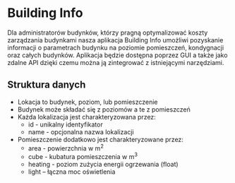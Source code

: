 # Building Info
Dla administratorów budynków, którzy pragną optymalizować koszty zarządzania budynkami  nasza aplikacja Building Info umożliwi pozyskanie informacji o parametrach budynku na poziomie pomieszczeń, kondygnacji oraz całych budynków. Aplikacja będzie dostępna poprzez GUI a także jako zdalne API dzięki czemu można ją zintegrować z istniejącymi narzędziami.

## Struktura danych
* Lokacja to budynek, poziom, lub pomieszczenie
* Budynek może składać się z poziomów a te z pomieszczeń
* Każda lokalizacja jest charakteryzowana przez:
   - id - unikalny identyfikator
   - name - opcjonalna nazwa lokalizacji
* Pomieszczenie dodatkowo jest charakteryzowane przez:
   - area - powierzchnia w m<sup>2</sup>
   - cube - kubatura pomieszczenia w m<sup>3</sup>
   - heating - poziom zużycia energii ogrzewania (float)
   - light – łączna moc oświetlenia
   
